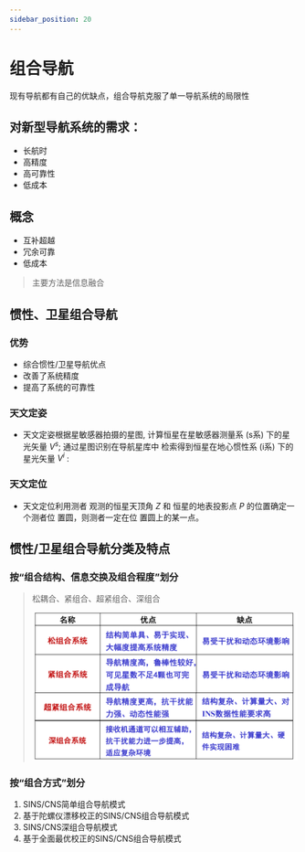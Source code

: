 ```yaml
---
sidebar_position: 20
---
```


# 组合导航

现有导航都有自己的优缺点，组合导航克服了单一导航系统的局限性

## 对新型导航系统的需求：

- 长航时
- 高精度
- 高可靠性
- 低成本

## 概念

- 互补超越
- 冗余可靠
- 低成本

> 主要方法是信息融合

## 惯性、卫星组合导航

### 优势

-  综合惯性/卫星导航优点
-  改善了系统精度
-  提高了系统的可靠性

### 天文定姿

- 天文定姿根据星敏感器拍摄的星图, 计算恒星在星敏感器测量系 (s系) 下的星光矢量 $V^s$; 通过星图识别在导航星库中 检索得到恒星在地心惯性系 (i系) 下的星光矢量 $V^i$ :

### 天文定位

- 天文定位利用测者 观测的恒星天顶角 $Z$ 和 恒星的地表投影点 $P$ 的位置确定一个测者位 置圆，则测者一定在位 置圆上的某一点。

## 惯性/卫星组合导航分类及特点

### 按“组合结构、信息交换及组合程度”划分

> 松耦合、紧组合、超紧组合、深组合
>
> ![image-20230613192805675](./assets/image-20230613192805675.png)

### 按“组合方式”划分

1. SINS/CNS简单组合导航模式
2. 基于陀螺仪漂移校正的SINS/CNS组合导航模式
3. SINS/CNS深组合导航模式
4. 基于全面最优校正的SINS/CNS组合导航模式